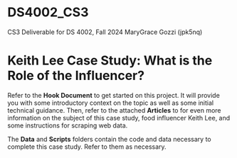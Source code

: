 # DS4002_CS3
CS3 Deliverable for DS 4002, Fall 2024
MaryGrace Gozzi (jpk5nq)

# Keith Lee Case Study: What is the Role of the Influencer?
Refer to the **Hook Document** to get started on this project. It will provide you with some introductory context on the topic as well as some initial technical guidance. Then, refer to the attached **Articles** to for even more information on the subject of this case study, food influencer Keith Lee, and some instructions for scraping web data.

The **Data** and **Scripts** folders contain the code and data necessary to complete this case study. Refer to them as necessary.
